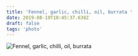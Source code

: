 ```yaml
---
title: 'Fennel, garlic, chilli, oil, burrata '
date: 2019-08-19T18:45:37.638Z
draft: false
tags: 'photo'
---
```


![Fennel, garlic, chilli, oil, burrata ](/media/timstagram/IMG_6615-1566240336904.jpg "Fennel, garlic, chilli, oil, burrata ")